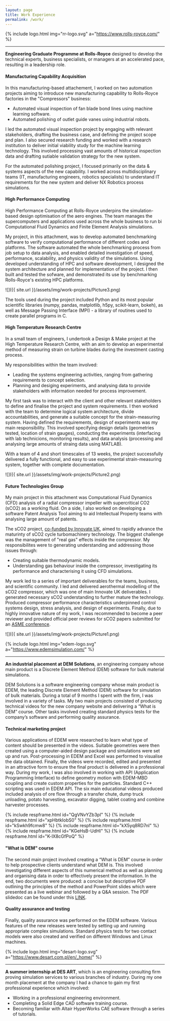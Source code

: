 ```yaml
---
layout: page
title: Work Experience
permalink: /work/
---
```


{% include logo.html img="rr-logo.svg" a="https://www.rolls-royce.com/" %}
* * *
**Engineering Graduate Programme at Rolls-Royce** designed to develop the technical experts, business specialists, or managers at an accelerated pace, resulting in a leadership role.

#### Manufacturing Capability Acquisition
In this manufacturing-based attachement, I worked on two automation projects aiming to introduce new manufacturing capability to Rolls-Royce factories in the "Compressors" business:
* Automated visual inspection of fan blade bond lines using machine learning software.
* Automated polishing of outlet guide vanes using industrial robots.

I led the automated visual inspection project by engaging with relevant stakeholders, drafting the business case, and defining the project scope and plan. I also secured research funding and worked with a research institution to deliver initial viability study for the machine learning technology. This involved processing vast amounts of historical inspection data and drafting sutiable validation strategy for the new system.

For the automated polishing project, I focused primarily on the data & systems aspects of the new capability. I worked across multidisciplinary teams (IT, manufacturing engineers, robotics specialists) to understand IT requirements for the new system and deliver NX Robotics process simulations.

#### High Performance Computing
High Performance Computing at Rolls-Royce underpins the simulation-based design optimisation of the aero engines. The team manages the supercomputers and applications used across the whole business to run bi Computational Fluid Dynamics and Finite Element Analysis simulations.

My project, in this attachment, was to develop automated benchmarking software to verify computational performance of different codes and platforms. The software automated the whole benchmarking process from job setup to data analysis, and enabled detailed investigation of speed, performance, scalability, and physics validity of the simulations. Using developed understanding of HPC and software development, I designed the system architecture and planned for implementation of the project. I then built and tested the sofware, and demonstrated its use by benchmarking Rolls-Royce's existing HPC platforms.

![]({{ site.url }}/assets/img/work-projects/Picture3.png)

The tools used during the project included Python and its most popular scientific libraries (numpy, pandas, matplotlib, h5py, scikit-learn, bokeh), as well as Message Passing Interface (MPI) - a library of routines used to create parallel programs in C.


#### High Temperature Research Centre
In a small team of engineers, I undertook a Design & Make project at the High Temperature Research Centre, with an aim to develop an experimental method of measuring strain on turbine blades during the investment casting process.

My responsibilities within the team involved:
* Leading the systems engineering activities, ranging from gathering requirements to concept selection.
* Planning and desiging experiments, and analysing data to provide stakeholders with information needed for process improvement.

My first task was to interact with the client and other relevant stakeholders to define and finalise the project and system requirements. I then worked with the team to determine logical system architecture, divide accountabilities, and generate a suitable concept for the strain-measuring system. Having defined the requirements, design of experiments was my main responsibility. This involved specifying design details (geometries tested, location of strain gauges), conducting the experiments (interfacing with lab technicions, monitoring results), and data analysis (processing and analysing large amounts of straing data using MATLAB).

With a team of 4 and short timescales of 13 weeks, the project successfully delivered a fully functional, and easy to use experimental strain-measuring system, together with complete documentation.

![]({{ site.url }}/assets/img/work-projects/Picture2.png)

#### Future Technologies Group
My main project in this attachment was Computational Fluid Dynamics (CFD) analysis of a radial compressor impeller with supercritical CO2 (sCO2) as a working fluid. On a side, I also worked on developing a software Patent Analysis Tool aiming to aid Intellectual Property teams with analysing large amount of patents.

The sCO2 project, [co-funded by Innovate UK](https://gtr.ukri.org/projects?ref=101982), aimed to rapidly advance the maturinty of sCO2 cycle turbomachinery technology. The biggest challenge was the management of "real gas" effects inside the compressor. My responsibilites were to generating understanding and addressing those issues through:
* Creating suitable thermodynamic models.
* Understanding gas behaviour inside the compressor, investigating its performance and characterising it using CFD simulations.

My work led to a series of important deliverables for the teams, business, and scientific community. I led and delivered aerothermal modelling of the sCO2 compressor, which was one of main Innovate UK deliverables. I generated necessary sCO2 understanding to further mature the technology. Produced compressor performance characteristics underpinned control systems design, stress analysis, and design of experiments. Finally, due to highly innovative nature of my work, I was recommended to become a peer reviewer and provided official peer reviews for sCO2 papers submitted for an [ASME conference](https://event.asme.org/Turbo-Expo). 

![]({{ site.url }}/assets/img/work-projects/Picture1.png)


{% include logo.html img="edem-logo.svg" a="https://www.edemsimulation.com/" %}
* * *
**An industrial placement at DEM Solutions**, an engineering company whose main product is a Discrete Element Method (DEM) software for bulk material simulations.

DEM Solutions is a software engineering company whose main product is EDEM, the leading Discrete Element Method (DEM) software for simulation of bulk materials. During a total of 9 months I spent with the firm, I was involved in a variety of tasks. My two main projects consisted of producing technical videos for the new company website and delivering a “What is DEM” course. Other tasks involved creating standard physics tests for the company’s software and performing quality assurance.

#### Technical marketing project
Various applications of EDEM were researched to learn what type of content should be presented in the videos. Suitable geometries were then created using a computer-aided design package and simulations were set up and run. Post-processing in EDEM and Excel was performed to visualise the data obtained. Finally, the videos were recorded, edited and presented in an attractive form to ensure the final product is delivered in a professional way. During my work, I was also involved in working with API (Application Programming Interface) to define geometry motion with EDEM-MBD coupling and create custom properties for the particles. Standard C++ scripting was used in EDEM API. The six main educational videos produced included analysis of ore flow through a transfer chute, dump truck unloading, potato harvesting, excavator digging, tablet coating and combine harvester processes.

{% include respframe.html id="QgVNvYZb3pI" %}
{% include respframe.html id="xpHbtkIobS0" %}
{% include respframe.html id="kSwkh9fcmw8" %}
{% include respframe.html id="kX5yq8RD7nI" %}
{% include respframe.html id="KGeHsB-UdHI" %}
{% include respframe.html id="K-lX8cGfPoQ" %}

#### "What is DEM" course
The second main project involved creating a “What is DEM” course in order to help prospective clients understand what DEM is. This involved investigating different aspects of this numerical method as well as planning and organising data in order to effectively present the information. In the end, two documents were produced: a concise but descriptive PDF outlining the principles of the method and PowerPoint slides which were presented as a live webinar and followed by a Q&A session. The PDF slidedoc can be found under this [LINK](https://www.edemsimulation.com/download/ebooks/what-is-dem-ebook.pdf/).

#### Quality assurance and testing
Finally, quality assurance was performed on the EDEM software. Various features of the new releases were tested by setting up and running appropriate complex simulations. Standard physics tests for two contact models were also created and verified on different Windows and Linux machines. 

{% include logo.html img="desart-logo.svg" a="https://www.desart.com.pl/en/_home/" %}
* * *
**A summer internship at DES ART**, which is an engineering consulting firm proving simulation services to various branches of industry. During my one month placement at the company I had a chance to gain my first professional experience which involved:
* Working in a professional engineering environment.
* Completing a Solid Edge CAD software training course.
* Becoming familiar with Altair HyperWorks CAE software through a series of tutorials.
